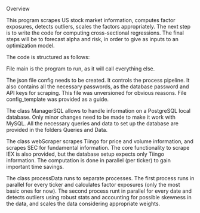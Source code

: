 Overview

This program scrapes US stock market information, computes factor exposures, detects outliers, scales the factors appropriately. The next step is to write the code for computing cross-sectional regressions. The final steps will be to forecast alpha and risk, in order to give as inputs to an optimization model.

The code is structured as follows:

File main is the program to run, as it will call everything else.

The json file config needs to be created. It controls the process pipeline. It also contains all the necessary passwords, as the database password and API keys for scraping. This file was unversioned for obvious reasons. File config_template was provided as a guide.

The class ManagerSQL allows to handle information on a PostgreSQL local database. Only minor changes need to be made to make it work with MySQL. All the necessary queries and data to set up the database are provided in the folders Queries and Data.

The class webScraper scrapes Tiingo for price and volume information, and scrapes SEC for fundamental information. The core functionality to scrape IEX is also provided, but the database setup expects only Tiingo information. The computation is done in parallel (per ticker) to gain important time savings.

The class processData runs to separate processes. The first process runs in parallel for every ticker and calculates factor exposures (only the most basic ones for now). The second process runt in parallel for every date and detects outliers using robust stats and accounting for possible skewness in the data, and scales the data considering appropriate weights.

